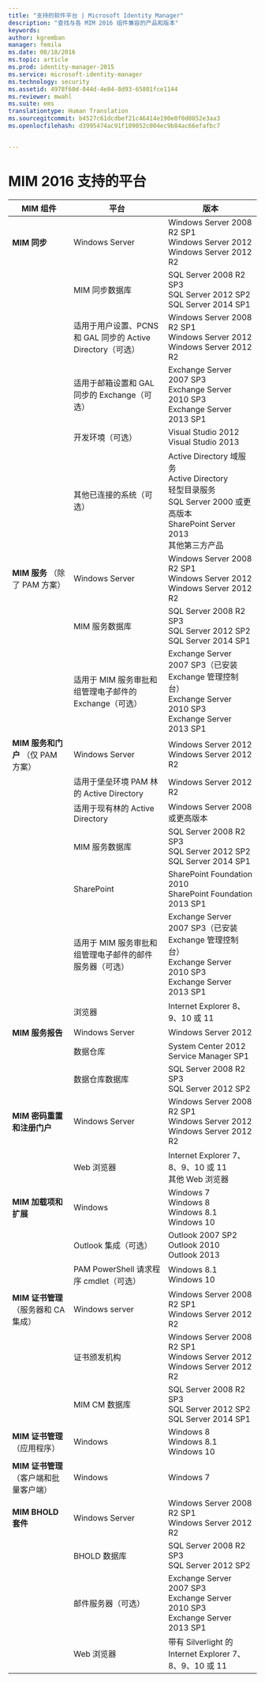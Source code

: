 ```yaml
---
title: "支持的软件平台 | Microsoft Identity Manager"
description: "查找与各 MIM 2016 组件兼容的产品和版本"
keywords: 
author: kgremban
manager: femila
ms.date: 08/18/2016
ms.topic: article
ms.prod: identity-manager-2015
ms.service: microsoft-identity-manager
ms.technology: security
ms.assetid: 4978f60d-044d-4e84-8d93-65801fce1144
ms.reviewer: mwahl
ms.suite: ems
translationtype: Human Translation
ms.sourcegitcommit: b4527c61dcdbef21c46414e190e0f0d0852e3aa3
ms.openlocfilehash: d3995474ac91f109052c004ec9b84ac66efafbc7


---
```


# MIM 2016 支持的平台

| **MIM 组件** | **平台** | **版本** |
|-------------------|--------------|-------------|
|**MIM 同步**|Windows Server | Windows Server 2008 R2 SP1<br/>Windows Server 2012<br/>Windows Server 2012 R2|
||MIM 同步数据库 |SQL Server 2008 R2 SP3<br/>SQL Server 2012 SP2<br/>SQL Server 2014 SP1 |
||适用于用户设置、PCNS 和 GAL 同步的 Active Directory（可选）|Windows Server 2008 R2 SP1<br/>Windows Server 2012<br/>Windows Server 2012 R2 |
||适用于邮箱设置和 GAL 同步的 Exchange（可选）|Exchange Server 2007 SP3<br/>Exchange Server 2010 SP3<br/>Exchange Server 2013 SP1 |
|| 开发环境（可选） | Visual Studio 2012<br/>Visual Studio 2013 |
|| 其他已连接的系统（可选） | Active Directory 域服务<br/>Active Directory<br/>轻型目录服务<br/>SQL Server 2000 或更高版本<br/>SharePoint Server 2013<br/>其他第三方产品 |
| **MIM 服务** （除了 PAM 方案） | Windows Server | Windows Server 2008 R2 SP1<br/>Windows Server 2012<br/>Windows Server 2012 R2 |
|| MIM 服务数据库 | SQL Server 2008 R2 SP3<br/>SQL Server 2012 SP2<br/>SQL Server 2014 SP1 |
|| 适用于 MIM 服务审批和组管理电子邮件的 Exchange（可选） | Exchange Server 2007 SP3（已安装 Exchange 管理控制台）<br/>Exchange Server 2010 SP3<br/>Exchange Server 2013 SP1 |
| **MIM 服务和门户** （仅 PAM 方案）| Windows Server | Windows Server 2012<br/>Windows Server 2012 R2 |
|| 适用于堡垒环境 PAM 林的 Active Directory | Windows Server 2012 R2 |
|| 适用于现有林的 Active Directory | Windows Server 2008 或更高版本 |
|| MIM 服务数据库 | SQL Server 2008 R2 SP3<br/>SQL Server 2012 SP2<br/>SQL Server 2014 SP1 |
|| SharePoint | SharePoint Foundation 2010<br/>SharePoint Foundation 2013 SP1 |
|| 适用于 MIM 服务审批和组管理电子邮件的邮件服务器（可选） | Exchange Server 2007 SP3（已安装 Exchange 管理控制台）<br/>Exchange Server 2010 SP3<br/>Exchange Server 2013 SP1 |
|| 浏览器 | Internet Explorer 8、9、10 或 11 |
| **MIM 服务报告** | Windows Server | Windows Server 2012 |
|| 数据仓库 | System Center 2012 Service Manager SP1 |
|| 数据仓库数据库 | SQL Server 2008 R2 SP3<br/>SQL Server 2012 SP2 |
| **MIM 密码重置和注册门户** | Windows Server | Windows Server 2008 R2 SP1<br/>Windows Server 2012<br/>Windows Server 2012 R2 |
|| Web 浏览器 | Internet Explorer 7、8、9、10 或 11<br/>其他 Web 浏览器 |
| **MIM 加载项和扩展** | Windows | Windows 7<br/>Windows 8<br/>Windows 8.1<br/>Windows 10 |
|| Outlook 集成（可选） | Outlook 2007 SP2<br/>Outlook 2010<br/>Outlook 2013 |
|| PAM PowerShell 请求程序 cmdlet（可选） | Windows 8.1<br/>Windows 10 |
| **MIM 证书管理**（服务器和 CA 集成） | Windows server | Windows Server 2008 R2 SP1<br/>Windows Server 2012 R2 |
|| 证书颁发机构 | Windows Server 2008 R2 SP1<br/>Windows Server 2012<br/>Windows Server 2012 R2 |
|| MIM CM 数据库 | SQL Server 2008 R2 SP3<br/>SQL Server 2012 SP2<br/>SQL Server 2014 SP1 |
| **MIM 证书管理**（应用程序） | Windows | Windows 8<br/>Windows 8.1<br/>Windows 10 |
| **MIM 证书管理**（客户端和批量客户端） | Windows | Windows 7 |
| **MIM BHOLD 套件** | Windows Server | Windows Server 2008 R2 SP1<br/>Windows Server 2012 R2 |
|| BHOLD 数据库 | SQL Server 2008 R2 SP3<br/>SQL Server 2012 SP2 |
|| 邮件服务器（可选） | Exchange Server 2007 SP3<br/>Exchange Server 2010 SP3<br/>Exchange Server 2013 SP1 |
|| Web 浏览器 | 带有 Silverlight 的 Internet Explorer 7、8、9、10 或 11 |



<!--HONumber=Aug16_HO3-->


